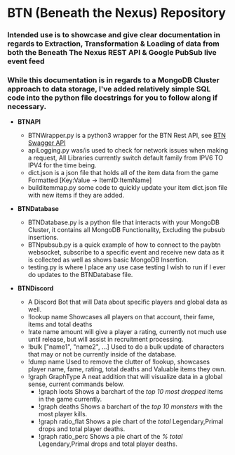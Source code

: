 # BTN (Beneath the Nexus) Repository
### Intended use is to showcase and give clear documentation in regards to Extraction, Transformation & Loading of data from both the Beneath The Nexus REST API & Google PubSub live event feed
### While this documentation is in regards to a MongoDB Cluster approach to data storage, I've added relatively simple SQL code into the python file docstrings for you to follow along if necessary.


- **BTNAPI**
  - BTNWrapper.py is a python3 wrapper for the BTN Rest API, see [BTN Swagger API](https://playbtn.com/swagger/index.html)
  - apiLogging.py was/is used to check for network issues when making a request, All Libraries currently switch default family from IPV6 TO IPV4 for the time being.
  - dict.json is a json file that holds all of the item data from the game Formatted [Key:Value -> ItemID:ItemName]
  - builditemmap.py some code to quickly update your item dict.json file with new items if they are added.
  
- **BTNDatabase**
    - BTNDatabase.py is a python file that interacts with your MongoDB Cluster, it contains all MongoDB Functionality, Excluding the pubsub insertions.
    - BTNpubsub.py is a quick example of how to connect to the paybtn websocket, subscribe to a specific event and receive new data as it is collected as well as shows basic MongoDB Insertion.
    - testing.py is where I place any use case testing I wish to run if I ever do updates to the BTNDatabase file.
    
- **BTNDiscord**
   - A Discord Bot that will Data about specific players and global data as well.
   - !lookup name Showcases all players on that account, their fame, items and total deaths
   - !rate name amount will give a player a rating, currently not much use until release, but will assist in recruitment processing.
   - !bulk ["name1", "name2", ...] Used to do a bulk update of characters that may or not be currently inside of the database.
   - !dump name Used to remove the clutter of !lookup, showcases player name, fame, rating, total deaths and Valuable items they own.
   - !graph GraphType A neat addition that will visualize data in a global sense, current commands below.
     - !graph loots Shows a barchart of the *top 10 most dropped* items in the game currently.
     - !graph deaths Shows a barchart of the *top 10 monsters* with the most player kills.
     - !graph ratio_flat Shows a pie chart of the *total*  Legendary,Primal drops and total player deaths.
     - !graph ratio_perc Shows a pie chart of the *% total* Legendary,Primal drops and total player deaths.
     
   
       
     
  
